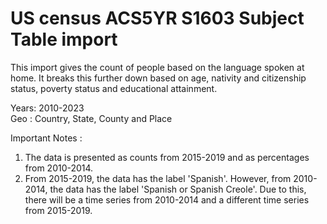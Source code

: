 # US census ACS5YR S1603 Subject Table import

This import gives the count of people based on the language spoken at home. It breaks this further down based on age, nativity and citizenship status, poverty status and educational attainment.

Years: 2010-2023  
Geo : Country, State, County and Place

Important Notes :
1. The data is presented as counts from 2015-2019 and as percentages from 2010-2014.
2. From 2015-2019, the data has the label 'Spanish'. However, from 2010-2014, the data has the label 'Spanish or Spanish Creole'. Due to this, there will be a time series from 2010-2014 and a different time series from 2015-2019.
